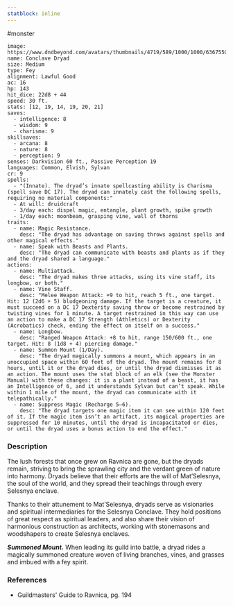 ```yaml
---
statblock: inline
---
```

 #monster 

```statblock
image: https://www.dndbeyond.com/avatars/thumbnails/4719/589/1000/1000/636755085764790775.png
name: Conclave Dryad
size: Medium
type: Fey
alignment: Lawful Good
ac: 16
hp: 143
hit_dice: 22d8 + 44
speed: 30 ft.
stats: [12, 19, 14, 19, 20, 21]
saves:
  - intelligence: 8
  - wisdom: 9
  - charisma: 9
skillsaves:
  - arcana: 8
  - nature: 8
  - perception: 9
senses: Darkvision 60 ft., Passive Perception 19
languages: Common, Elvish, Sylvan
cr: 9
spells:
  - "(Innate). The dryad’s innate spellcasting ability is Charisma (spell save DC 17). The dryad can innately cast the following spells, requiring no material components:"
  - At will: druidcraft
  - 3/day each: dispel magic, entangle, plant growth, spike growth
  - 1/day each: moonbeam, grasping vine, wall of thorns
traits:
  - name: Magic Resistance.
    desc: "The dryad has advantage on saving throws against spells and other magical effects."
  - name: Speak with Beasts and Plants.
    desc: "The dryad can communicate with beasts and plants as if they and the dryad shared a language."
actions:
  - name: Multiattack.
    desc: "The dryad makes three attacks, using its vine staff, its longbow, or both."
  - name: Vine Staff.
    desc: "Melee Weapon Attack: +9 to hit, reach 5 ft., one target. Hit: 12 (2d6 + 5) bludgeoning damage. If the target is a creature, it must succeed on a DC 17 Dexterity saving throw or become restrained by twisting vines for 1 minute. A target restrained in this way can use an action to make a DC 17 Strength (Athletics) or Dexterity (Acrobatics) check, ending the effect on itself on a success."
  - name: Longbow.
    desc: "Ranged Weapon Attack: +8 to hit, range 150/600 ft., one target. Hit: 8 (1d8 + 4) piercing damage."
  - name: Summon Mount (1/Day).
    desc: "The dryad magically summons a mount, which appears in an unoccupied space within 60 feet of the dryad. The mount remains for 8 hours, until it or the dryad dies, or until the dryad dismisses it as an action. The mount uses the stat block of an elk (see the Monster Manual) with these changes: it is a plant instead of a beast, it has an Intelligence of 6, and it understands Sylvan but can’t speak. While within 1 mile of the mount, the dryad can communicate with it telepathically."
  - name: Suppress Magic (Recharge 5–6).
    desc: "The dryad targets one magic item it can see within 120 feet of it. If the magic item isn’t an artifact, its magical properties are suppressed for 10 minutes, until the dryad is incapacitated or dies, or until the dryad uses a bonus action to end the effect."
```

### Description

The lush forests that once grew on Ravnica are gone, but the dryads remain, striving to bring the sprawling city and the verdant green of nature into harmony. Dryads believe that their efforts are the will of Mat’Selesnya, the soul of the world, and they spread their teachings through every Selesnya enclave.

Thanks to their attunement to Mat’Selesnya, dryads serve as visionaries and spiritual intermediaries for the Selesnya Conclave. They hold positions of great respect as spiritual leaders, and also share their vision of harmonious construction as architects, working with stonemasons and woodshapers to create Selesnya enclaves.

_**Summoned Mount.**_ When leading its guild into battle, a dryad rides a magically summoned creature woven of living branches, vines, and grasses and imbued with a fey spirit.

### References

 *  Guildmasters' Guide to Ravnica, pg. 194
 
